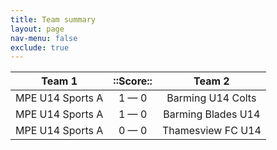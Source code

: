 ```yaml
---
title: Team summary
layout: page
nav-menu: false
exclude: true
---
```




|      Team 1      |  ::Score::  |       Team 2       |
|:----------------:|:-----------:|:------------------:|
| MPE U14 Sports A | 1 &mdash; 0 | Barming U14 Colts  |
| MPE U14 Sports A | 1 &mdash; 0 | Barming Blades U14 |
| MPE U14 Sports A | 0 &mdash; 0 | Thamesview FC U14  |

 <br /><br /><br />